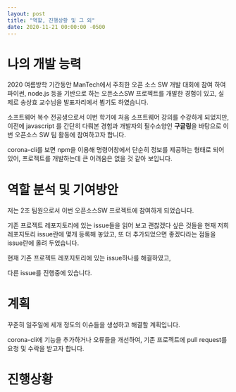 ```yaml
---
layout: post
title: "역할, 진행상황 및 그 외"
date: 2020-11-21 00:00:00 -0500
---
```


# 나의 개발 능력

2020 여름방학 기간동안 ManTech에서 주최한 오픈 소스 SW 개발 대회에 참여 하여 파이썬, node.js 등을 기반으로 하는 오픈소스SW 프로젝트를 개발한 경험이 있고,
실제로 송상효 교수님을 발표자리에서 뵙기도 하였습니다. 

소프트웨어 복수 전공생으로서 이번 학기에 처음 소프트웨어 강의를 수강하게 되었지만, 이전에 javascript 를 간단히 다뤄본 경험과 개발자의 필수소양인 **구글링**을 
바탕으로 이번 오픈소스 SW 팀 활동에 참여하고자 합니다.

corona-cli를 보면 npm을 이용해 명령어창에서 단순히 정보를 제공하는 형태로 되어 있어, 프로젝트를 개발하는데 큰 어려움은 없을 것 같아 보입니다.

# 역할 분석 및 기여방안

저는 2조 팀원으로서 이번 오픈소스SW 프로젝트에 참여하게 되었습니다.

기존 프로젝트 레포지토리에 있는 issue들을 읽어 보고 괜찮겠다 싶은 것들을 현재 저희 레포지토리 issue란에 몇개 등록해 놓았고,
또 더 추가되었으면 좋겠다라는 점들을 issue란에 올려 두었습니다. 

현재 기존 프로젝트 레포지토리에 있는 issue하나를 해결하였고,

다른 issue를 진행중에 있습니다.

# 계획

꾸준히 일주일에 세개 정도의 이슈들을 생성하고 해결할 계획입니다.

corona-cli에 기능을 추가하거나 오류들을 개선하여, 기존 프로젝트에 pull request를 요청 및 수락을 받고자 합니다.

# 진행상황

